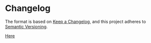 # Changelog

The format is based on [Keep a Changelog](https://keepachangelog.com/en/1.0.0/),
and this project adheres to [Semantic Versioning](http://semver.org).

[Here](https://grlt-hub.github.io/app-compose/reference/changelog/)
